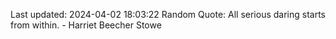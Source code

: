 Last updated: 2024-04-02 18:03:22
Random Quote: All serious daring starts from within. - Harriet Beecher Stowe